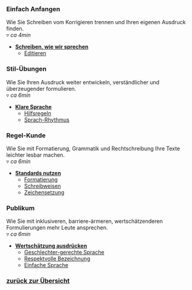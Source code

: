 ### Einfach Anfangen
Wie Sie Schreiben vom Korrigieren trennen und Ihren eigenen Ausdruck finden.  
▿ *ca 4min*

- [**Schreiben, wie wir sprechen**](#sprechen-20200710)
    - [Editieren](#sprechen-editieren-20200710)


### Stil-Übungen
Wie Sie Ihren Ausdruck weiter entwickeln, verständlicher und überzeugender formulieren.  
▿ *ca 6min*

- [**Klare Sprache**](#klarheit-20200710)
    - [Hilfsregeln](#klarheit-hilfsregeln-20200710)
    - [Sprach-Rhythmus](#klarheit-rhythmus-20200710)


### Regel-Kunde
Wie Sie mit Formatierung, Grammatik und Rechtschreibung Ihre Texte leichter lesbar machen.  
▿ *ca 6min*

- [**Standards nutzen**](#standards-20200710)
    - [Formatierung](#standards-formatierung-20200710)
    - [Schreibweisen](#standards-schreibweisen-20200710)
    - [Zeichensetzung](#standards-zeichensetzung-20200710)

### Publikum
Wie Sie mit inklusiveren, barriere-ärmeren, wertschätzenderen Formulierungen mehr Leute ansprechen.  
▿ *ca 6min*

- [**Wertschätzung ausdrücken**](#wertschaetzung-20200710)
    - [Geschlechter-gerechte Sprache](#wertschaetzung-geschlecht-20200710)
    - [Respektvolle Bezeichnung](#wertschaetzung-respekt-20200710)
    - [Einfache Sprache](#wertschaetzung-einfach-20200710)

### [zurück zur Übersicht](/)
